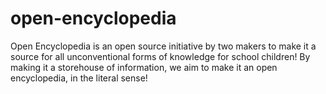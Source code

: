 # open-encyclopedia
Open Encyclopedia is an open source initiative by two makers to make it a source for all unconventional forms of knowledge for school children! By making it a storehouse of information, we aim to make it an open encyclopedia, in the literal sense!

